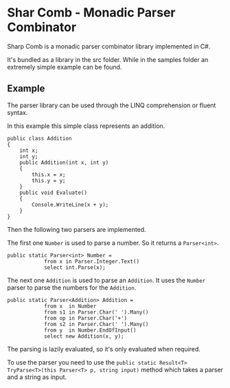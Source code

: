 # Shar Comb - Monadic Parser Combinator
Sharp Comb  is a monadic parser combinator library implemented in C#.

It's bundled as a library in the src folder. While in the samples folder an extremely simple example can be found.

## Example

The parser library can be used through the LINQ comprehension or fluent syntax.

In this example this simple class represents an addition.

```
public class Addition
{
    int x;
    int y;
    public Addition(int x, int y)
    {
        this.x = x;
        this.y = y;
    }
    public void Evaluate()
    {
        Console.WriteLine(x + y);
    }
}
```

Then the following two parsers are implemented.

The first one `Number` is used to parse a number. So it returns a `Parser<int>`.

```
public static Parser<int> Number =
            from x in Parser.Integer.Text()
            select int.Parse(x);
```

The next one `Addition` is used to parse an `Addition`. It uses the `Number` parser to parse the numbers for the `Addition`.

```
public static Parser<Addition> Addition =
            from x  in Number
            from s1 in Parser.Char(' ').Many()
            from op in Parser.Char('+')
            from s2 in Parser.Char(' ').Many()
            from y  in Number.EndOfInput()
            select new Addition(x, y);
```

The parsing is lazily evaluated, so it's only evaluated when required.

To use the parser you need to use the `public static Result<T> TryParse<T>(this Parser<T> p, string input)` method which takes a parser and a string as input.
